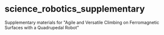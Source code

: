 # science_robotics_supplementary
Supplementary materials for "Agile and Versatile Climbing on Ferromagnetic Surfaces with a Quadrupedal Robot"

